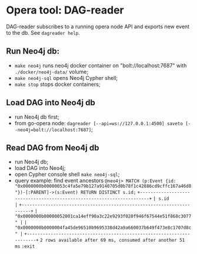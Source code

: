 # Opera tool: DAG-reader

DAG-reader subscribes to a running opera node API and exports new event to the db.
See `dagreader help`.


## Run Neo4j db:

 - `make neo4j` runs neo4j docker container on "bolt://localhost:7687" with `./docker/neo4j-data/` volume;
 - `make neo4j-sql` opens Neo4j Cypher shell;
 - `make stop` stops docker containers;


## Load DAG into Neo4j db

 - run Neo4j db first;
 - from go-opera node: `dagreader [--api=ws://127.0.0.1:4500] saveto [--neo4j=bolt://localhost:7687]`;


## Read DAG from Neo4j db

 - run Neo4j db;
 - load DAG into Neo4j;
 - open Cypher console shell `make neo4j-sql`;
 - query example: find event ancestors
`@neo4j> MATCH (p:Event {id: "0x0000000b00000053c4fa5e79b127a9140705d0b78f1c42886cd9cffc167a46d8"})-[:PARENT]->(s:Event) RETURN DISTINCT s.id;`
`+----------------------------------------------------------------------+`
`| s.id                                                                 |`
`+----------------------------------------------------------------------+`
`| "0x0000000b00000052001ca14eff90a3c22e9293f020f946f67544e51f868c3077" |`
`| "0x0000000b0000004fa45de96510b9695338d42a9a660037b649f473e8c1707d8c" |`
`+----------------------------------------------------------------------+`
`2 rows available after 69 ms, consumed after another 51 ms`
`:exit`